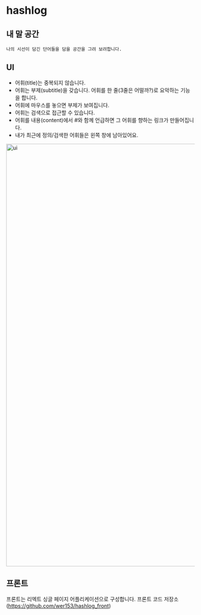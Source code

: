 # hashlog

## 내 말 공간
```
나의 시선이 담긴 단어들을 담을 공간을 그려 보려합니다.
```

## UI
- 어휘(title)는 중복되지 않습니다.
- 어휘는 부제(subtitle)을 갖습니다. 어휘를 한 줄(3줄은 어떨까?)로 요악하는 기능을 합니다. 
- 어휘에 마우스를 놓으면 부제가 보여집니다.
- 어휘는 검색으로 접근할 수 있습니다.
- 어휘를 내용(content)에서 #와 함께 언급하면 그 어휘를 향하는 링크가 만들어집니다.
- 내가 최근에 정의/검색한 어휘들은 왼쪽 창에 남아있어요.

<img width="1130" alt="ui" src="https://user-images.githubusercontent.com/23370765/135258556-e6b48a4e-1ece-4cab-af7b-10f0ac5b31c1.png">

## 프론트

프론트는 리엑트 싱글 페이지 어플리케이션으로 구성합니다.
프론트 코드 저장소(https://github.com/wer153/hashlog_front)
